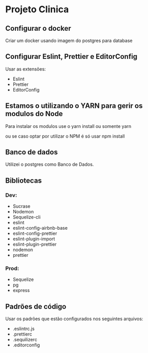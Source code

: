 # Projeto Clinica

## Configurar o docker
Criar um docker usando imagem do postgres para database

## Configurar Eslint, Prettier e EditorConfig

Usar as extensões:
 - Eslint
 - Prettier
 - EditorConfig

## Estamos o utilizando o YARN para gerir os modulos do Node

Para instalar os modulos use o yarn install ou somente yarn

ou se caso optar por utilizar o NPM é só usar npm install

## Banco de dados

Utilizei o postgres como Banco de Dados.

## Bibliotecas

### Dev:

- Sucrase
- Nodemon
- Sequelize-cli
- eslint
- eslint-config-airbnb-base
- eslint-config-prettier
- eslint-plugin-import
- eslint-plugin-prettier
- nodemon
- prettier

### Prod:

- Sequelize
- pg
- express

## Padrões de código

Usar os padrões que estão configurados nos seguintes arquivos:

- .eslintrc.js
- .prettierc
- .sequilizerc
- .editorconfig


